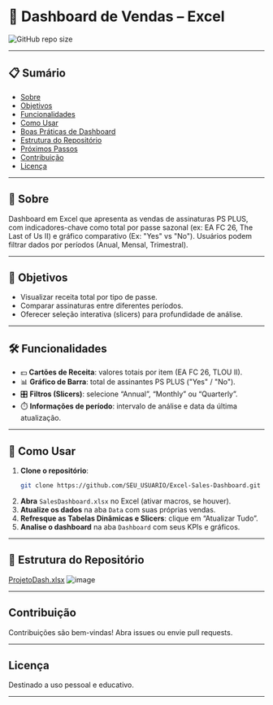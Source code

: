 # 🚀 Dashboard de Vendas – Excel

![GitHub repo size](https://img.shields.io/github/repo-size/SEU_USUARIO/Excel-Sales-Dashboard)

---

## 📋 Sumário
- [Sobre](#sobre)  
- [Objetivos](#objetivos)  
- [Funcionalidades](#funcionalidades)  
- [Como Usar](#como-usar)  
- [Boas Práticas de Dashboard](#boas-práticas-de-dashboard)  
- [Estrutura do Repositório](#estrutura-do-repositório)  
- [Próximos Passos](#próximos-passos)  
- [Contribuição](#contribuição)  
- [Licença](#licença)

---

## 🌟 Sobre
Dashboard em Excel que apresenta as vendas de assinaturas PS PLUS, com indicadores-chave como total por passe sazonal (ex: EA FC 26, The Last of Us II) e gráfico comparativo (Ex: "Yes" vs "No"). Usuários podem filtrar dados por períodos (Anual, Mensal, Trimestral).

---

## 🎯 Objetivos
- Visualizar receita total por tipo de passe.
- Comparar assinaturas entre diferentes períodos.
- Oferecer seleção interativa (slicers) para profundidade de análise.

---

## 🛠️ Funcionalidades
- 💵 **Cartões de Receita**: valores totais por item (EA FC 26, TLOU II).
- 📊 **Gráfico de Barra**: total de assinantes PS PLUS ("Yes" / "No").
- 🎛️ **Filtros (Slicers)**: selecione “Annual”, “Monthly” ou “Quarterly”.
- ⏱️ **Informações de período**: intervalo de análise e data da última atualização.

---

## 🎯 Como Usar

1. **Clone o repositório**:
    ```bash
    git clone https://github.com/SEU_USUARIO/Excel-Sales-Dashboard.git
    ```
2. **Abra** `SalesDashboard.xlsx` no Excel (ativar macros, se houver).
3. **Atualize os dados** na aba `Data` com suas próprias vendas.
4. **Refresque as Tabelas Dinâmicas e Slicers**: clique em “Atualizar Tudo”.
5. **Analise o dashboard** na aba `Dashboard` com seus KPIs e gráficos.

---


## 📁 Estrutura do Repositório
[ProjetoDash.xlsx](https://github.com/user-attachments/files/20988124/ProjetoDash.xlsx)
![image](https://github.com/user-attachments/assets/35969d50-7145-481a-a680-b02f338e1217)

---

## Contribuição
Contribuições são bem-vindas! Abra issues ou envie pull requests.

---

## Licença
Destinado a uso pessoal e educativo.

---
